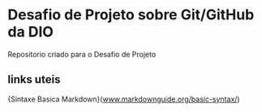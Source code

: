 # Desafio de Projeto sobre Git/GitHub da DIO
Repositorio criado para o Desafio de Projeto 

## links uteis
{Sintaxe Basica Markdown}(www.markdownguide.org/basic-syntax/)
